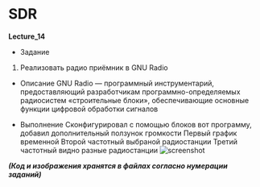 ﻿# SDR
**Lecture_14**

* Задание
1) Реализовать радио приёмник в GNU Radio

* Описание
GNU Radio — программный инструментарий, предоставляющий разработчикам программно-определяемых радиосистем «строительные блоки», обеспечивающие основные функции цифровой обработки сигналов

* Выполнение
Сконфигурировал с помощью блоков вот программу, добавил дополнительный ползунок громкости
Первый график временной
Второй частотный выбраной радиостанции
Третий частотный видно разные радиостанции
![screenshot](https://github.com/Georgii2003/SDR/blob/main/Lecture_14/)

***(Код и изображения хранятся в файлах согласно нумерации заданий)***
